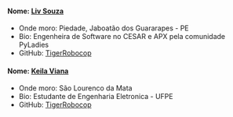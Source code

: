 #### Nome: [Liv Souza](https://github.com/TigerRobocop/)
- Onde moro: Piedade, Jaboatão dos Guararapes - PE
- Bio: Engenheira de Software no CESAR e APX pela comunidade PyLadies
- GitHub: [TigerRobocop](https://github.com/TigerRobocop/)

#### Nome: [Keila Viana](https://github.com/keilavg/)
- Onde moro: São Lourenco da Mata
- Bio: Estudante de Engenharia Eletronica - UFPE
- GitHub: [TigerRobocop](https://github.com/keilavg)
